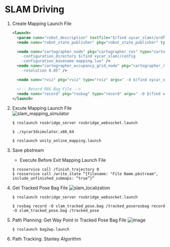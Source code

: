 # SLAM Driving

1. Create Mapping Launch File
	```xml
	<launch>
	  <param name="robot_description" textfile="$(find xycar_slam)/urdf/xycar.urdf" />
	  <node name="robot_state_publisher" pkg="robot_state_publisher" type="robot_state_publisher" />

	  <node name="cartographer_node" pkg="cartographer_ros" type="cartographer_node" args="        
		-configuration_directory $(find xycar_slam)/config        
		-configuration_basename mapping.lua" />  
	  <node name="cartographer_occupancy_grid_node" pkg="cartographer_ros" type="cartographer_occupancy_grid_node" args="
		-resolution 0.05" />

	  <node name="rviz" pkg="rviz" type="rviz" args=" -d $(find xycar_slam)/rviz/mapping.rviz" />

	  <!-- Record ROS Bag File -->
	  <node name="record" pkg="rosbag" type="record" args=" -O $(find xycar_slam)/bags/record.bag /xycar_motor /tf /tf_static /usb_cam/image_raw/compressed /scan /imu" />
	</launch>
	```
	
2. Excute Mapping Launch File  
	![slam_mapping_simulator](https://user-images.githubusercontent.com/53277342/162653174-353da951-6891-4988-98f3-3c64f1c8cff6.gif)

	```
	$ roslaunch rosbridge_server rosbridge_websocket.launch
	```
	```
	$ ./xycar3dsimulator.x86_64
	```
	```
	$ roslaunch unity_online_mapping.launch
	```

3. Save pbstream
	- Execute Before Exit Mapping Launch File
	```
	$ rosservice call /finish_trajectory 0
	$ rosservice call /write_state “{filename: "File Name.pbstream", include_unfinished_submaps: “true”}”
	```

4. Get Tracked Pose Bag File
	![slam_localization](https://user-images.githubusercontent.com/53277342/162653905-153b844e-c2e2-476d-ab3b-0b10c7f213b1.gif)
	
	```
	$ roslaunch rosbridge_server rosbridge_websocket.launch
	```
	
	```
	$ rosbag record -O slam_tracked_pose.bag /tracked_poserosbag record -O slam_tracked_pose.bag /tracked_pose
	```

5. Path Planning: Get Way Point in Tracked Pose Bag File
	![image](https://user-images.githubusercontent.com/53277342/162670973-01372e34-0201-435d-a296-052e100c45cc.png)
	```
	$ roslaunch bag2wp.launch
	```

6. Path Tracking: Stanley Algorithm



